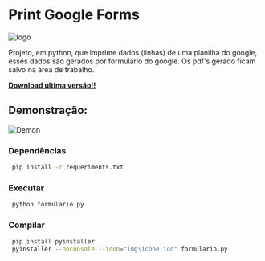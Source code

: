 # Print Google Forms
![logo](https://raw.githubusercontent.com/raylan-oliveira/impressao_google_forms/main/img/icone.ico)

Projeto, em python, que imprime dados (linhas) de uma planilha do google, esses dados são gerados por formulário do google. Os pdf's gerado ficam salvo na área de trabalho.

[**Download última versão!!**](https://github.com/raylan-oliveira/impressao_google_forms/releases/latest)
## Demonstração:
![Demon](https://github.com/raylan-oliveira/impressao_google_forms/blob/main/img/demo.gif)

### Dependências
   ```sh
	pip install -r requeriments.txt
   ```
   
### Executar
   ```sh
	python formulario.py
   ```
	
### Compilar
   ```sh
	pip install pyinstaller
	pyinstaller --noconsole --icon="img\icone.ico" formulario.py	
   ```